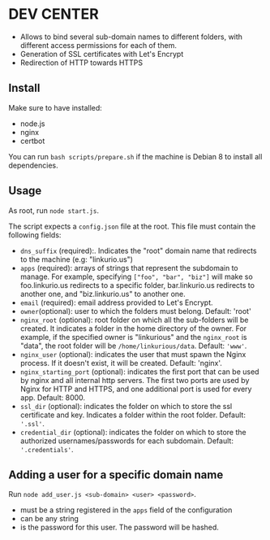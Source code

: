 # DEV CENTER

* Allows to bind several sub-domain names to different folders, with different access permissions for each of them.
* Generation of SSL certificates with Let's Encrypt
* Redirection of HTTP towards HTTPS

## Install

Make sure to have installed:

* node.js
* nginx
* certbot

You can run `bash scripts/prepare.sh` if the machine is Debian 8 to install all dependencies.

## Usage

As root, run `node start.js`.

The script expects a `config.json` file at the root. This file must contain the following fields:

* `dns_suffix` (required):. Indicates the "root" domain name that redirects to the machine (e.g: "linkurio.us")
* `apps` (required): arrays of strings that represent the subdomain to manage. For example, specifying `["foo", "bar", "biz"]` will make so foo.linkurio.us redirects to a specific folder, bar.linkurio.us redirects to another one, and "biz.linkurio.us" to another one.
* `email` (required): email address provided to Let's Encrypt.
* `owner`(optional): user to which the folders must belong. Default: 'root'
* `nginx_root` (optional): root folder on which all the sub-folders will be created. It indicates a folder in the home directory of the owner. For example, if the specified owner is "linkurious" and the `nginx_root` is "data", the root folder will be `/home/linkurious/data`. Default: `'www'`.
* `nginx_user` (optional): indicates the user that must spawn the Nginx process. If it doesn't exist, it will be created. Default: 'nginx'.
* `nginx_starting_port` (optional): indicates the first port that can be used by nginx and all internal http servers. The first two ports are used by Nginx for HTTP and HTTPS, and one additional port is used for every app. Default: 8000.
* `ssl_dir` (optional): indicates the folder on which to store the ssl certificate and key. Indicates a folder within the root folder. Default: `'.ssl'`.
* `credential_dir` (optional): indicates the folder on which to store the authorized usernames/passwords for each subdomain. Default: `'.credentials'`.

## Adding a user for a specific domain name

Run `node add_user.js <sub-domain> <user> <password>`.

* <sub-domain> must be a string registered in the `apps` field of the configuration
* <user> can be any string
* <password> is the password for this user. The password will be hashed.